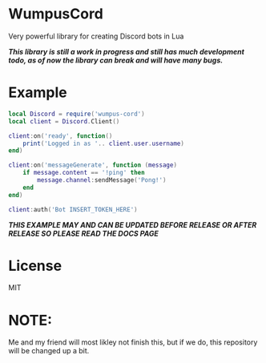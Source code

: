 # WumpusCord
Very powerful library for creating Discord bots in Lua

***This library is still a work in progress and still has much development todo, as of now the library can break and will have many bugs.***

# Example
```lua
local Discord = require('wumpus-cord')
local client = Discord.Client()

client:on('ready', function()
	print('Logged in as '.. client.user.username)
end)

client:on('messageGenerate', function (message)
	if message.content == '!ping' then
		message.channel:sendMessage('Pong!')
	end
end)

client:auth('Bot INSERT_TOKEN_HERE')
```

***THIS EXAMPLE MAY AND CAN BE UPDATED BEFORE RELEASE OR AFTER RELEASE SO PLEASE READ THE DOCS PAGE***

# License
MIT

# NOTE:
Me and my friend will most likley not finish this, but if we do, this repository will be changed up a bit.
